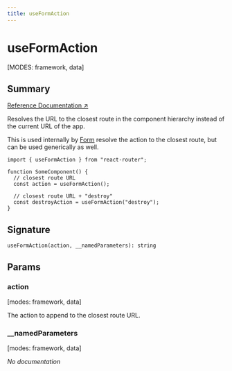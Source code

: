 ```yaml
---
title: useFormAction
---
```


# useFormAction

[MODES: framework, data]

## Summary

[Reference Documentation ↗](https://api.reactrouter.com/v7/functions/react_router.useFormAction.html)

Resolves the URL to the closest route in the component hierarchy instead of the current URL of the app.

This is used internally by [Form](../components/Form) resolve the action to the closest route, but can be used generically as well.

```tsx
import { useFormAction } from "react-router";

function SomeComponent() {
  // closest route URL
  const action = useFormAction();

  // closest route URL + "destroy"
  const destroyAction = useFormAction("destroy");
}
```

## Signature

```tsx
useFormAction(action, __namedParameters): string
```

## Params

### action

[modes: framework, data]

The action to append to the closest route URL.

### \_\_namedParameters

[modes: framework, data]

_No documentation_
